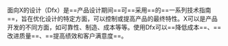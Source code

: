 面向X的设计（Dfx）是==产品设计期间==可==采用==的==一系列技术指南==，旨在优化设计的特定方面，可以控制或提高产品的最终特性。X可以是产品开发的不同方面，如可靠性、制造、成本等等。使用Dfx可以==降低成本==、==改进质量==、==提高绩效和客户满意度==。